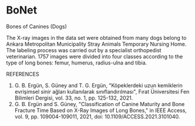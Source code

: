 # BoNet
Bones of Canines (Dogs) 

  The X-ray images in the data set were obtained from many dogs belong to Ankara Metropolitan Municipality Stray Animals Temporary Nursing Home. 
The labeling process was carried out by a specialist orthopedist veterinarian.
1757 images were divided into four classes according to the type of long bones: femur, humerus, radius-ulna and tibia.

REFERENCES  
1.  G. B. Ergün, S. Güney and T. G. Ergün, "Köpeklerdeki uzun kemiklerin evrişimsel sinir ağları kullanılarak sınıflandırılması", Fırat Üniversitesi Fen Bilimleri Dergisi, vol. 33, no. 1, pp. 125-132, 2021.
2.  G. B. Ergün and S. Güney, "Classification of Canine Maturity and Bone Fracture Time Based on X-Ray Images of Long Bones," in IEEE Access, vol. 9, pp. 109004-109011, 2021, doi: 10.1109/ACCESS.2021.3101040.
